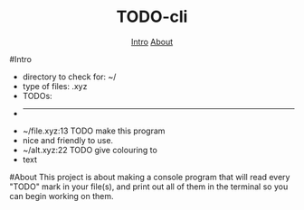 <h1 align="center">
  <br>
  TODO-cli
  <br>
</h1>

<p align="center">
  <a href="#intro">Intro</a>
  <a href="#about">About</a>
</p>




#Intro
 + directory to check for: ~/
 + type of files: .xyz
 + TODOs:
 + ---------------------------
 +  ~/file.xyz:13  TODO make this program
 + nice and friendly to use.
 + ~/alt.xyz:22 TODO give colouring to
 + text


#About
This project is about making a console program that will read every "TODO" mark in your file(s), and print out all of them in the terminal so you can begin working on them.

